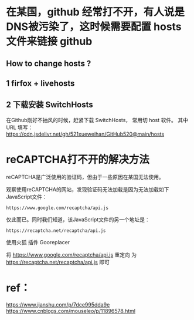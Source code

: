 # 在某国，github 经常打不开，有人说是DNS被污染了，这时候需要配置 hosts 文件来链接 github


## How to change hosts ?

## 1 firfox + livehosts

## 2 下载安装 SwitchHosts

在Github刚好不抽风的时候，赶紧下载 SwitchHosts， 常用切 host 软件。
其中 URL 填写：https://cdn.jsdelivr.net/gh/521xueweihan/GitHub520@main/hosts

# reCAPTCHA打不开的解决方法


reCAPTCHA是广泛使用的验证码，但由于一些原因在某国无法使用。

观察使用reCAPTCHA的网站，发现验证码无法加载是因为无法加载如下JavaScript文件：

    https://www.google.com/recaptcha/api.js

仅此而已。同时我们知道，该JavaScript文件的另一个地址是：

    https://recaptcha.net/recaptcha/api.js

使用火狐 插件 Gooreplacer

将 https://www.google.com/recaptcha/api.js  重定向 为 https://recaptcha.net/recaptcha/api.js 即可




# ref： 
https://www.jianshu.com/p/7dce995dda9e
https://www.cnblogs.com/mouseleo/p/11896578.html
